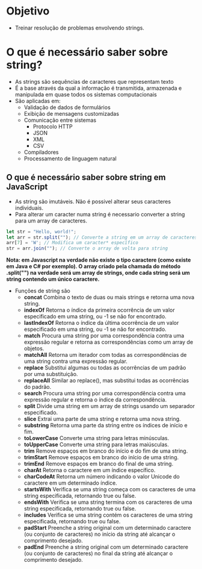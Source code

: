 # Objetivo
- Treinar resolução de problemas envolvendo strings.

# O que é necessário saber sobre string?
- As strings são sequências de caracteres que representam texto
- É a base através da qual a informação é transmitida, armazenada e manipulada em quase todos os sistemas computacionais
- São aplicadas em:
    - Validação de dados de formulários
    - Exibição de mensagens customizadas
    - Comunicação entre sistemas
        - Protocolo HTTP
        - JSON
        - XML
        - CSV
    - Compiladores
	- Processamento de linguagem natural

## O que é necessário saber sobre string em JavaScript
- As string são imutáveis. Não é possivel alterar seus caracteres individuais.
- Para alterar um caracter numa string é necessario converter a string para um array de caracteres.

``` Javascript
let str = "Hello, world!";
let arr = str.split(""); // Converte a string em um array de caracteres*
arr[7] = 'W'; // Modifica um caracter* específico
str = arr.join(""); // Converte o array de volta para string
```

**Nota: em Javascript na verdade não existe o tipo caractere (como existe em Java e C# por exemplo). O array criado pela chamada do método .split("") na verdade será um array de strings, onde cada string será um string contendo um único caractere.**

- Funções de string são
    - **concat** Combina o texto de duas ou mais strings e retorna uma nova string.
    - **indexOf** Retorna o índice da primeira ocorrência de um valor especificado em uma string, ou -1 se não for encontrado.
    - **lastIndexOf** Retorna o índice da última ocorrência de um valor especificado em uma string, ou -1 se não for encontrado.
    - **match** Procura uma string por uma correspondência contra uma expressão regular e retorna as correspondências como um array de objetos.
    - **matchAll** Retorna um iterador com todas as correspondências de uma string contra uma expressão regular.
    - **replace** Substitui algumas ou todas as ocorrências de um padrão por uma substituição.
    - **replaceAll** Similar ao replace(), mas substitui todas as ocorrências do padrão.
    - **search** Procura uma string por uma correspondência contra uma expressão regular e retorna o índice da correspondência.
    - **split** Divide uma string em um array de strings usando um separador especificado.
    - **slice** Extrai uma parte de uma string e retorna uma nova string.
    - **substring** Retorna uma parte da string entre os índices de início e fim.
    - **toLowerCase** Converte uma string para letras minúsculas.
    - **toUpperCase** Converte uma string para letras maiúsculas.
    - **trim** Remove espaços em branco do início e do fim de uma string.
    - **trimStart** Remove espaços em branco do início de uma string.
    - **trimEnd** Remove espaços em branco do final de uma string.
    - **charAt** Retorna o caractere em um índice específico.
    - **charCodeAt** Retorna um número indicando o valor Unicode do caractere em um determinado índice.
    - **startsWith** Verifica se uma string começa com os caracteres de uma string especificada, retornando true ou false.
    - **endsWith** Verifica se uma string termina com os caracteres de uma string especificada, retornando true ou false.
    - **includes** Verifica se uma string contém os caracteres de uma string especificada, retornando true ou false.
    - **padStart** Preenche a string original com um determinado caractere (ou conjunto de caracteres) no início da string até alcançar o comprimento desejado.
    - **padEnd** Preenche a string original com um determinado caractere (ou conjunto de caracteres) no final da string até alcançar o comprimento desejado.

